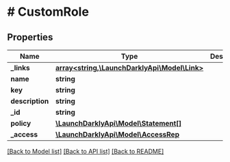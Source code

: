 # # CustomRole

## Properties

Name | Type | Description | Notes
------------ | ------------- | ------------- | -------------
**_links** | [**array<string,\LaunchDarklyApi\Model\Link>**](Link.md) |  |
**name** | **string** |  |
**key** | **string** |  |
**description** | **string** |  | [optional]
**_id** | **string** |  |
**policy** | [**\LaunchDarklyApi\Model\Statement[]**](Statement.md) |  |
**_access** | [**\LaunchDarklyApi\Model\AccessRep**](AccessRep.md) |  | [optional]

[[Back to Model list]](../../README.md#models) [[Back to API list]](../../README.md#endpoints) [[Back to README]](../../README.md)
